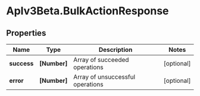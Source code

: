 # ApIv3Beta.BulkActionResponse

## Properties

Name | Type | Description | Notes
------------ | ------------- | ------------- | -------------
**success** | **[Number]** | Array of succeeded operations | [optional] 
**error** | **[Number]** | Array of unsuccessful operations | [optional] 



